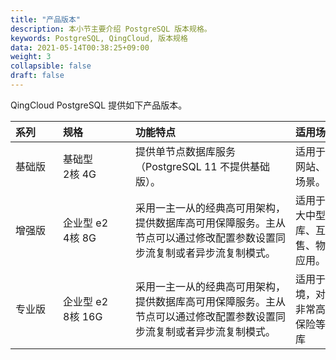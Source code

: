 ```yaml
---
title: "产品版本"
description: 本小节主要介绍 PostgreSQL 版本规格。 
keywords: PostgreSQL, QingCloud, 版本规格
data: 2021-05-14T00:38:25+09:00
weight: 3
collapsible: false
draft: false
---
```






QingCloud PostgreSQL 提供如下产品版本。

|<span style="display:inline-block;width:60px">系列</span>|<span style="display:inline-block;width:100px">规格</span>|<span style="display:inline-block;width:240px">功能特点</span>|<span style="display:inline-block;width:160px">适用场景</span> |
|:----|:----|:----|:----|
|基础版 | 基础型<br/>2核 4G|提供单节点数据库服务（PostgreSQL 11 不提供基础版）。|适用于个人学习、小型网站、开发测试等使用场景。|
|增强版 | 企业型 e2<br/>4核 8G|采用一主一从的经典高可用架构，提供数据库高可用保障服务。主从节点可以通过修改配置参数设置同步流复制或者异步流复制模式。|适用于企业生产环境，大中型企业核心生产库、互联网、电商零售、物流、游戏等行业应用。|
|专业版 |  企业型 e2<br/>8核 16G|采用一主一从的经典高可用架构，提供数据库高可用保障服务。主从节点可以通过修改配置参数设置同步流复制或者异步流复制模式。|适用于于企业生产环境，对数据安全性要求非常高的金融、证券、保险等行业的核心数据库|
